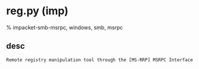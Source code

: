 # reg.py (imp) 

% impacket-smb-msrpc, windows, smb, msrpc

## desc
```
Remote registry manipulation tool through the [MS-RRP] MSRPC Interface
```
